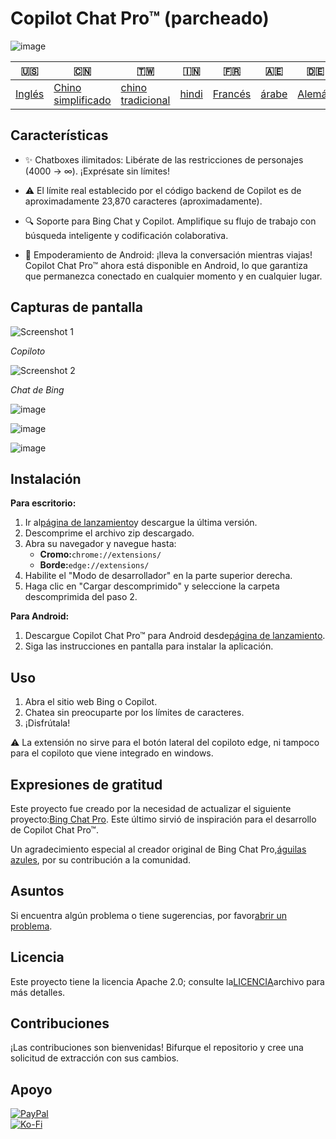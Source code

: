 # Copilot Chat Pro™ (parcheado)

![image](https://user-images.githubusercontent.com/69091361/297645227-67e62dd6-9322-4622-aa35-f7624fdf8698.png)

| 🇺🇸                | 🇨🇳                                  | 🇹🇼                                 | 🇮🇳                  | 🇫🇷                    | 🇦🇪                  | 🇩🇪                   | 🇯🇵                    | 🇪🇸                    |
| ------------------- | ------------------------------------- | ------------------------------------ | --------------------- | ----------------------- | --------------------- | ---------------------- | ----------------------- | ----------------------- |
| [Inglés](README.md) | [Chino simplificado](README.zh-CN.md) | [chino tradicional](README.zh-TW.md) | [hindi](README.hi.md) | [Francés](README.fr.md) | [árabe](README.ar.md) | [Alemán](README.de.md) | [japonés](README.ja.md) | [Español](README.es.md) |

## Características

-   ✨ Chatboxes ilimitados: Libérate de las restricciones de personajes (4000 -> ∞). ¡Exprésate sin límites!

-   ⚠️ El límite real establecido por el código backend de Copilot es de aproximadamente 23,870 caracteres (aproximadamente).

-   🔍 Soporte para Bing Chat y Copilot. Amplifique su flujo de trabajo con búsqueda inteligente y codificación colaborativa.

-   📱 Empoderamiento de Android: ¡lleva la conversación mientras viajas! Copilot Chat Pro™ ahora está disponible en Android, lo que garantiza que permanezca conectado en cualquier momento y en cualquier lugar.

## Capturas de pantalla

![Screenshot 1](https://user-images.githubusercontent.com/69091361/297644441-b17ea2d1-94c4-4543-92fd-d094bb8187c6.png)

_Copiloto_

![Screenshot 2](https://user-images.githubusercontent.com/69091361/297644588-1b3c7295-c6b2-46f9-9999-a99c95aad580.png)

_Chat de Bing_

![image](https://github.com/qzxtu/Copilot-Chat-Pro/assets/69091361/765cde2d-514f-449f-b88b-5cbef013560a)

![image](https://github.com/qzxtu/Copilot-Chat-Pro/assets/69091361/fd7288a6-d153-4c45-ba7a-32662374b4a3)

![image](https://github.com/qzxtu/Copilot-Chat-Pro/assets/69091361/56b8c6a1-19c4-440b-9467-64b6c45013bf)

## Instalación

**Para escritorio:**

1.  Ir al[página de lanzamiento](https://github.com/qzxtu/Copilot-Chat-Pro/releases)y descargue la última versión.
2.  Descomprime el archivo zip descargado.
3.  Abra su navegador y navegue hasta:
    -   **Cromo:**`chrome://extensions/`
    -   **Borde:**`edge://extensions/`
4.  Habilite el "Modo de desarrollador" en la parte superior derecha.
5.  Haga clic en "Cargar descomprimido" y seleccione la carpeta descomprimida del paso 2.

**Para Android:**

1.  Descargue Copilot Chat Pro™ para Android desde[página de lanzamiento](https://github.com/qzxtu/Copilot-Chat-Pro/releases).
2.  Siga las instrucciones en pantalla para instalar la aplicación.

## Uso

1.  Abra el sitio web Bing o Copilot.
2.  Chatea sin preocuparte por los límites de caracteres.
3.  ¡Disfrútala!

⚠️ La extensión no sirve para el botón lateral del copiloto edge, ni tampoco para el copiloto que viene integrado en windows.

## Expresiones de gratitud

Este proyecto fue creado por la necesidad de actualizar el siguiente proyecto:[Bing Chat Pro](https://github.com/blueagler/Bing-Chat-Pro). Este último sirvió de inspiración para el desarrollo de Copilot Chat Pro™.

Un agradecimiento especial al creador original de Bing Chat Pro,[águilas azules](https://github.com/blueagler), por su contribución a la comunidad.

## Asuntos

Si encuentra algún problema o tiene sugerencias, por favor[abrir un problema](https://github.com/qzxtu/copilot-chat-pro/issues).

## Licencia

Este proyecto tiene la licencia Apache 2.0; consulte la[LICENCIA](LICENSE)archivo para más detalles.

## Contribuciones

¡Las contribuciones son bienvenidas! Bifurque el repositorio y cree una solicitud de extracción con sus cambios.

## Apoyo

[![PayPal](https://img.shields.io/badge/PayPal-00457C?style=for-the-badge&logo=paypal&logoColor=white)](https://paypal.me/nova355killer)  
[![Ko-Fi](https://img.shields.io/badge/kofi-00457C?style=for-the-badge&logo=ko-fi&logoColor=white)](https://ko-fi.com/nova355)
